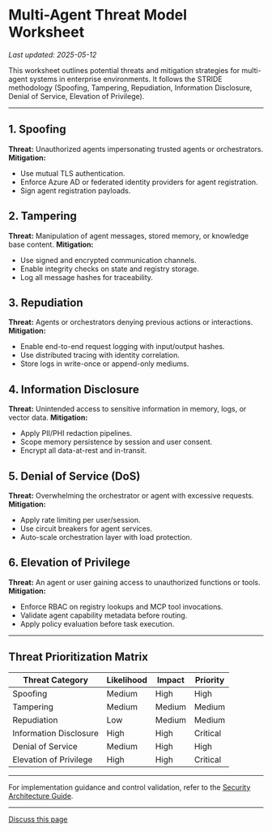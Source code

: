 # Multi-Agent Threat Model Worksheet

_Last updated: 2025-05-12_

This worksheet outlines potential threats and mitigation strategies for
multi-agent systems in enterprise environments. It follows the STRIDE
methodology (Spoofing, Tampering, Repudiation, Information Disclosure, Denial of
Service, Elevation of Privilege).

---

## 1. Spoofing

**Threat:** Unauthorized agents impersonating trusted agents or orchestrators.
**Mitigation:**

- Use mutual TLS authentication.
- Enforce Azure AD or federated identity providers for agent registration.
- Sign agent registration payloads.

## 2. Tampering

**Threat:** Manipulation of agent messages, stored memory, or knowledge base
content. **Mitigation:**

- Use signed and encrypted communication channels.
- Enable integrity checks on state and registry storage.
- Log all message hashes for traceability.

## 3. Repudiation

**Threat:** Agents or orchestrators denying previous actions or interactions.
**Mitigation:**

- Enable end-to-end request logging with input/output hashes.
- Use distributed tracing with identity correlation.
- Store logs in write-once or append-only mediums.

## 4. Information Disclosure

**Threat:** Unintended access to sensitive information in memory, logs, or
vector data. **Mitigation:**

- Apply PII/PHI redaction pipelines.
- Scope memory persistence by session and user consent.
- Encrypt all data-at-rest and in-transit.

## 5. Denial of Service (DoS)

**Threat:** Overwhelming the orchestrator or agent with excessive requests.
**Mitigation:**

- Apply rate limiting per user/session.
- Use circuit breakers for agent services.
- Auto-scale orchestration layer with load protection.

## 6. Elevation of Privilege

**Threat:** An agent or user gaining access to unauthorized functions or tools.
**Mitigation:**

- Enforce RBAC on registry lookups and MCP tool invocations.
- Validate agent capability metadata before routing.
- Apply policy evaluation before task execution.

---

## Threat Prioritization Matrix

| Threat Category        | Likelihood | Impact | Priority |
| ---------------------- | ---------- | ------ | -------- |
| Spoofing               | Medium     | High   | High     |
| Tampering              | Medium     | Medium | Medium   |
| Repudiation            | Low        | Medium | Medium   |
| Information Disclosure | High       | High   | Critical |
| Denial of Service      | Medium     | High   | High     |
| Elevation of Privilege | High       | High   | Critical |

---

For implementation guidance and control validation, refer to the
[Security Architecture Guide](./Multi-agent-security.md).


---
<a class="github-button" href="https://github.com/microsoft/multi-agent-reference-architecture/discussions/new?category=q-a&body=Source: [Threat Model](https://github.com/microsoft/multi-agent-reference-architecture/blob/main/docs/security/Threat-Model.md)" data-icon="octicon-comment-discussion" target="_blank" data-size="large" aria-label="Discuss buttons/github-buttons on GitHub">Discuss this page</a>  <script async defer src="https://buttons.github.io/buttons.js"></script>